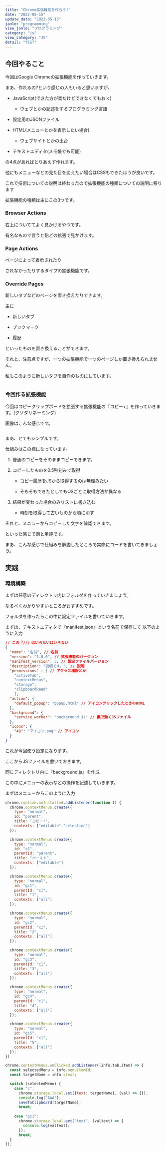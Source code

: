 ```yaml
---
title: "Chrome拡張機能を作ろう!"
date: "2022-05-15"
update_data: "2022-05-15"
janle: "programming"
view_janle: "プログラミング"
category: "js"
view_category: "JS"
detail: "TEST"
---
```


## 今回やること

今回はGoogle Chromeの拡張機能を作っていきます。

まあ、作れるの?という感じの人もいると思いますが、

- JavaScript(できた方が楽だけどできなくてもおｋ)
  
  - ウェブとかの記述をするプログラミング言語

- 設定用のJSONファイル

- HTML(メニューとかを表示したい場合)
  
  - ウェブサイトとかの土台

- テキストエディタ(メモ帳でも可能)

の4点があればとりあえず作れます。

他にもメニューなどの見た目を変えたい場合はCSSもできたほうが良いです。

これで技術についての説明は終わったので拡張機能の種類についての説明に移ります

拡張機能の種類は主にこの3つです。

### Browser Actions

右上についててよく見かけるやつです。

有名なもので言うと殆どの拡張で見かけます。

### Page Actions

ページによって表示されたり

されなかったりするタイプの拡張機能です。

### Override Pages

新しいタブなどのページを置き換えたりできます。

主に

- 新しいタブ

- ブックマーク

- 履歴

といったものを置き換えることができます。

それと、注意点ですが、一つの拡張機能で一つのページしか置き換えられません。

私もこのように新しいタブを自作のものにしています。

![]()

### 今回作る拡張機能

今回はコピークリップボードを拡張する拡張機能の『コピー+』を作っていきます。(クソダサネーミング)

画像はこんな感じです。

![]()

まあ、とてもシンプルです。

仕組みはこの様になっています。

1. 普通のコピーをそのままコピーできます。

2. コピーしたものを0.5秒刻みで取得
   
   - コピー履歴をJSから取得するのは無理みたい
   
   - そもそもできたとしてもOSごとに取得方法が異なる

3. 結果が変わった場合のみリストに書き込む
   
   - 時刻を取得して古いものから順に消す

それと、メニューからコピーした文字を確認できます。

といった感じで割と単純です。

まあ、こんな感じで仕組みを解説したところで実際にコードを書いてきましょう。

## 実践

### 環境構築

まずは任意のディレクトリ内にフォルダを作っていきましょう。

なるべくわかりやすいところがおすすめです。

フォルダを作ったらこの中に設定ファイルを書いていきます。

まずは、テキストエディタで『manifest.json』という名前で保存して
以下のように入力

```json
// この『//』はいらないはいらない
{
  "name": "名前", // 名前
  "version": "1.0.0", // 拡張機能のバージョン
  "manifest_version": 3, // 設定ファイルバージョン
  "description": "説明です。", // 説明
  "permissions" : [ // アクセス権限とか
    "activeTab",
	"contextMenus",
    "storage",
    "clipboardRead"
	],
  "action": {
    "default_popup": "popup.html" // アイコンクリックしたときのHTML
  },
  "background": {
    "service_worker": "background.js" // 裏で動くJSファイル
  },
  "icons": {
    "48": "アイコン.png" // アイコン
  }
}
```

これが今回使う設定になります。

ここからJSファイルを書いておきます。

同じディレクトリ内に『background.js』を作成

この中にメニューの表示などの操作を記述していきます。

まずはメニューからこのように入力

```js
chrome.runtime.onInstalled.addListener(function () {
  chrome.contextMenus.create({
    type: "normal",
    id: "parent",
    title: "コピー+",
    contexts: ["editable","selection"]
  });

  chrome.contextMenus.create({
    type: "normal",
    id: "c1",
    parentId: "parent",
    title: "ペースト",
    contexts: ["editable"]
  });

  chrome.contextMenus.create({
    type: "normal",
    id: "gc1",
    parentId: "c1",
    title: "1",
    contexts: ["all"]
  });

  chrome.contextMenus.create({
    type: "normal",
    id: "gc2",
    parentId: "c1",
    title: "2",
    contexts: ["all"]
  });

  chrome.contextMenus.create({
    type: "normal",
    id: "gc3",
    parentId: "c1",
    title: "3",
    contexts: ["all"]
  });

  chrome.contextMenus.create({
    type: "normal",
    id: "gc4",
    parentId: "c1",
    title: "4",
    contexts: ["all"]
  });

  chrome.contextMenus.create({
    type: "normal",
    id: "gc5",
    parentId: "c1",
    title: "5",
    contexts: ["all"]
  });
})

chrome.contextMenus.onClicked.addListener((info,tab,item) => {
  const selectedMenu = info.menuItemId;
  const targetName = info.stext;

  switch (selectedMenu) {
    case "c":
      chrome.storage.local.set({text: targetName}, (val) => {});
      console.log("AAA");
      saveToClipboard(targetName);
      break;
    
    case "gc1":
      chrome.storage.local.get("text", (valtext) => {
        console.log(valtext);
      });
      break;
  }
});
```
